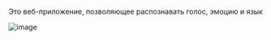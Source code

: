 Это веб-приложение, позволяющее распознавать голос, эмоцию и язык


![image](https://github.com/den4ik-chiller/Voice-Recognition/assets/39136553/9e37947d-c7cb-424c-8484-5bc23ef21971)
